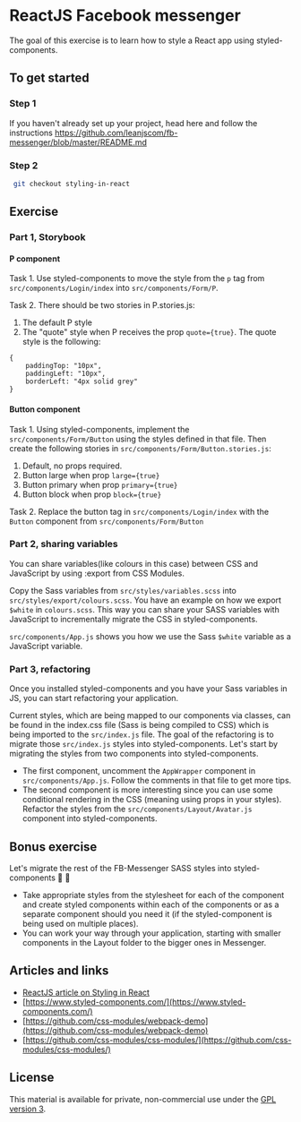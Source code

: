 # ReactJS Facebook messenger

The goal of this exercise is to learn how to style a React app using styled-components.

## To get started

### Step 1

If you haven't already set up your project, head here and follow the instructions https://github.com/leanjscom/fb-messenger/blob/master/README.md

### Step 2

```sh
 git checkout styling-in-react
```

## Exercise

### Part 1, Storybook

#### P component

Task 1. Use styled-components to move the style from the `p` tag from `src/components/Login/index` into `src/components/Form/P`.

Task 2. There should be two stories in P.stories.js:

1. The default P style
2. The "quote" style when P receives the prop `quote={true}`. The quote style is the following:

```
{
    paddingTop: "10px",
    paddingLeft: "10px",
    borderLeft: "4px solid grey"
}
```

#### Button component

Task 1. Using styled-components, implement the `src/components/Form/Button` using the styles defined in that file. Then create the following stories in `src/components/Form/Button.stories.js`:

1. Default, no props required.
2. Button large when prop `large={true}`
3. Button primary when prop `primary={true}`
4. Button block when prop `block={true}`

Task 2. Replace the button tag in `src/components/Login/index` with the `Button` component from `src/components/Form/Button`

### Part 2, sharing variables

You can share variables(like colours in this case) between CSS and JavaScript by using :export from CSS Modules.

Copy the Sass variables from `src/styles/variables.scss` into `src/styles/export/colours.scss`. You have an example on how we export `$white` in `colours.scss`. This way you can share your SASS variables with JavaScript to incrementally migrate the CSS in styled-components.

`src/components/App.js` shows you how we use the Sass `$white` variable as a JavaScript variable.

### Part 3, refactoring

Once you installed styled-components and you have your Sass variables in JS, you can start refactoring your application.

Current styles, which are being mapped to our components via classes, can be found in the index.css file (Sass is being compiled to CSS) which is being imported to the `src/index.js` file. The goal of the refactoring is to migrate those `src/index.js` styles into styled-components. Let's start by migrating the styles from two components into styled-components.

- The first component, uncomment the `AppWrapper` component in `src/components/App.js`. Follow the comments in that file to get more tips.
- The second component is more interesting since you can use some conditional rendering in the CSS (meaning using props in your styles). Refactor the styles from the `src/components/Layout/Avatar.js` component into styled-components.

## Bonus exercise

Let's migrate the rest of the FB-Messenger SASS styles into styled-components 💪 🎉

- Take appropriate styles from the stylesheet for each of the component and create styled components within each of the components or as a separate component should you need it (if the styled-component is being used on multiple places).
- You can work your way through your application, starting with smaller components in the Layout folder to the bigger ones in Messenger.

## Articles and links

- [ReactJS article on Styling in React](https://reactjs.academy/blog/styling-in-react/)
- [https://www.styled-components.com/](https://www.styled-components.com/)
- [https://github.com/css-modules/webpack-demo](https://github.com/css-modules/webpack-demo)
- [https://github.com/css-modules/css-modules/](https://github.com/css-modules/css-modules/)

## License

This material is available for private, non-commercial use under the [GPL version 3](http://www.gnu.org/licenses/gpl-3.0-standalone.html).
